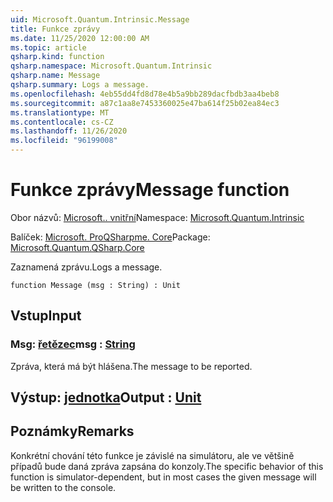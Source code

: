 ```yaml
---
uid: Microsoft.Quantum.Intrinsic.Message
title: Funkce zprávy
ms.date: 11/25/2020 12:00:00 AM
ms.topic: article
qsharp.kind: function
qsharp.namespace: Microsoft.Quantum.Intrinsic
qsharp.name: Message
qsharp.summary: Logs a message.
ms.openlocfilehash: 4eb55dd4fd8d78e4b5a9bb289dacfbdb3aa4beb8
ms.sourcegitcommit: a87c1aa8e7453360025e47ba614f25b02ea84ec3
ms.translationtype: MT
ms.contentlocale: cs-CZ
ms.lasthandoff: 11/26/2020
ms.locfileid: "96199008"
---
```

# <a name="message-function"></a><span data-ttu-id="380c3-102">Funkce zprávy</span><span class="sxs-lookup"><span data-stu-id="380c3-102">Message function</span></span>

<span data-ttu-id="380c3-103">Obor názvů: [Microsoft.. vnitřní](xref:Microsoft.Quantum.Intrinsic)</span><span class="sxs-lookup"><span data-stu-id="380c3-103">Namespace: [Microsoft.Quantum.Intrinsic](xref:Microsoft.Quantum.Intrinsic)</span></span>

<span data-ttu-id="380c3-104">Balíček: [Microsoft. ProQSharpme. Core](https://nuget.org/packages/Microsoft.Quantum.QSharp.Core)</span><span class="sxs-lookup"><span data-stu-id="380c3-104">Package: [Microsoft.Quantum.QSharp.Core](https://nuget.org/packages/Microsoft.Quantum.QSharp.Core)</span></span>


<span data-ttu-id="380c3-105">Zaznamená zprávu.</span><span class="sxs-lookup"><span data-stu-id="380c3-105">Logs a message.</span></span>

```qsharp
function Message (msg : String) : Unit
```


## <a name="input"></a><span data-ttu-id="380c3-106">Vstup</span><span class="sxs-lookup"><span data-stu-id="380c3-106">Input</span></span>

### <a name="msg--string"></a><span data-ttu-id="380c3-107">Msg: [řetězec](xref:microsoft.quantum.lang-ref.string)</span><span class="sxs-lookup"><span data-stu-id="380c3-107">msg : [String](xref:microsoft.quantum.lang-ref.string)</span></span>

<span data-ttu-id="380c3-108">Zpráva, která má být hlášena.</span><span class="sxs-lookup"><span data-stu-id="380c3-108">The message to be reported.</span></span>



## <a name="output--unit"></a><span data-ttu-id="380c3-109">Výstup: [jednotka](xref:microsoft.quantum.lang-ref.unit)</span><span class="sxs-lookup"><span data-stu-id="380c3-109">Output : [Unit](xref:microsoft.quantum.lang-ref.unit)</span></span>



## <a name="remarks"></a><span data-ttu-id="380c3-110">Poznámky</span><span class="sxs-lookup"><span data-stu-id="380c3-110">Remarks</span></span>

<span data-ttu-id="380c3-111">Konkrétní chování této funkce je závislé na simulátoru, ale ve většině případů bude daná zpráva zapsána do konzoly.</span><span class="sxs-lookup"><span data-stu-id="380c3-111">The specific behavior of this function is simulator-dependent, but in most cases the given message will be written to the console.</span></span>